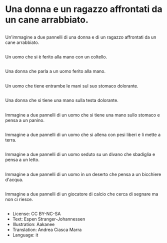 # Una donna e un ragazzo affrontati da un cane arrabbiato.

##
Un'immagine a due pannelli di una donna e di un ragazzo affrontati da un cane arrabbiato.

##
Un uomo che si è ferito alla mano con un coltello.

##
Una donna che parla a un uomo ferito alla mano.

##
Un uomo che tiene entrambe le mani sul suo stomaco dolorante.

##
Una donna che si tiene una mano sulla testa dolorante.

##
Immagine a due pannelli di un uomo che si tiene una mano sullo stomaco e pensa a un panino.

##
Immagine a due pannelli di un uomo che si allena con pesi liberi e li mette a terra.

##
Immagine a due pannelli di un uomo seduto su un divano che sbadiglia e pensa a un letto.

##
Immagine a due pannelli di un uomo in un deserto che pensa a un bicchiere d'acqua.

##
Immagine a due pannelli di un giocatore di calcio che cerca di segnare ma non ci riesce.

##
* License: CC BY-NC-SA
* Text: Espen Stranger-Johannessen
* Illustration: Aakanee
* Translation: Andrea Ciasca Marra
* Language: it
